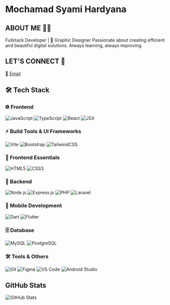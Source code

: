 # Mochamad Syami Hardyana

## ABOUT ME 👨‍💻
Fullstack Developer | 🎨 Graphic Designer
Passionate about creating efficient and beautiful digital solutions. Always learning, always improving.

## LET'S CONNECT 🤝
📧 [Email](mailto:mochammadsyamihardiana@gmail.com)

## 🛠️ Tech Stack  

### 🌐 Frontend  
![JavaScript](https://img.shields.io/badge/-JavaScript-F7DF1E?style=flat-square&logo=javascript&logoColor=black) ![TypeScript](https://img.shields.io/badge/-TypeScript-3178C6?style=flat-square&logo=typescript&logoColor=white) ![React](https://img.shields.io/badge/-React-61DAFB?style=flat-square&logo=react&logoColor=black) ![JSX](https://img.shields.io/badge/-JSX-764ABC?style=flat-square&logo=react&logoColor=white)

### ⚡ Build Tools & UI Frameworks  
![Vite](https://img.shields.io/badge/-Vite-646CFF?style=flat-square&logo=vite&logoColor=white) ![Bootstrap](https://img.shields.io/badge/-Bootstrap-7952B3?style=flat-square&logo=bootstrap&logoColor=white) ![TailwindCSS](https://img.shields.io/badge/-TailwindCSS-38B2AC?style=flat-square&logo=tailwind-css&logoColor=white)

### 🎨 Frontend Essentials  
![HTML5](https://img.shields.io/badge/-HTML5-E34F26?style=flat-square&logo=html5&logoColor=white) ![CSS3](https://img.shields.io/badge/-CSS3-1572B6?style=flat-square&logo=css3)

### 🚀 Backend  
![Node.js](https://img.shields.io/badge/-Node.js-339933?style=flat-square&logo=node.js&logoColor=white) ![Express.js](https://img.shields.io/badge/-Express.js-000000?style=flat-square&logo=express&logoColor=white) ![PHP](https://img.shields.io/badge/-PHP-777BB4?style=flat-square&logo=php&logoColor=white) ![Laravel](https://img.shields.io/badge/-Laravel-FF2D20?style=flat-square&logo=laravel&logoColor=white)

### 📱 Mobile Development  
![Dart](https://img.shields.io/badge/-Dart-0175C2?style=flat-square&logo=dart&logoColor=white) ![Flutter](https://img.shields.io/badge/-Flutter-02569B?style=flat-square&logo=flutter&logoColor=white)

### 🗄️ Database  
![MySQL](https://img.shields.io/badge/-MySQL-4479A1?style=flat-square&logo=mysql&logoColor=white) ![PostgreSQL](https://img.shields.io/badge/-PostgreSQL-4169E1?style=flat-square&logo=postgresql&logoColor=white)


### 🛠️ Tools & Others  
![Git](https://img.shields.io/badge/-Git-F05032?style=flat-square&logo=git&logoColor=white) ![Figma](https://img.shields.io/badge/-Figma-F24E1E?style=flat-square&logo=figma&logoColor=white) ![VS Code](https://img.shields.io/badge/-VS%20Code-007ACC?style=flat-square&logo=visual-studio-code&logoColor=white) ![Android Studio](https://img.shields.io/badge/-Android%20Studio-3DDC84?style=flat-square&logo=android-studio&logoColor=white)

## GitHub Stats
![GitHub Stats](https://github-readme-stats.vercel.app/api?username=arctadapt&show_icons=true&theme=radical&hide_border=true&bg_color=0D1117&title_color=58A6FF&icon_color=58A6FF&text_color=C9D1D9)
